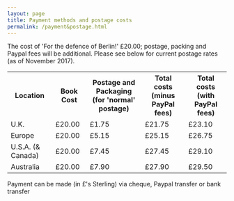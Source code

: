 ```yaml
---
layout: page
title: Payment methods and postage costs
permalink: /payment&postage.html
---
```


<p>
  The cost of 'For the defence of Berlin!' &pound;20.00; postage, packing and Paypal fees will be additional. Please see below for current postage rates (as of November 2017).
</p>

<table>
  <tr>
    <th>Location</th>
    <th>Book Cost</th>
    <th>Postage and Packaging<br />(for 'normal' postage)</th>
    <th>Total costs<br />(minus PayPal fees)</th>
    <th>Total costs<br />(with PayPal fees)</th>
  </tr>
  <tr>
    <td>U.K.</td>
    <td>&pound;20.00</td>
    <td>&pound;1.75</td>
    <td>&pound;21.75</td>
    <td>&pound;23.10</td>
  </tr>
  <tr>
    <td>Europe</td>
    <td>&pound;20.00</td>
    <td>&pound;5.15</td>
    <td>&pound;25.15</td>
    <td>&pound;26.75</td>
  </tr>
  <tr>
    <td>U.S.A. (& Canada)</td>
    <td>&pound;20.00</td>
    <td>&pound;7.45</td>
    <td>&pound;27.45</td>
    <td>&pound;29.10</td>
  </tr>
  <tr>
    <td>Australia</td>
    <td>&pound;20.00</td>
    <td>&pound;7.90</td>
    <td>&pound;27.90</td>
    <td>&pound;29.50</td>
  </tr>
</table>
<p>Payment can be made (in &pound;'s Sterling) via cheque, Paypal transfer or bank transfer</p>
